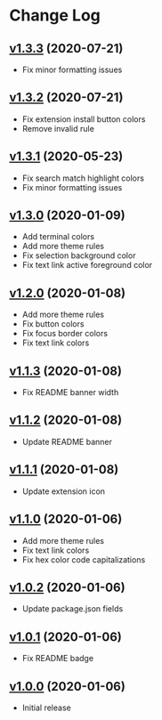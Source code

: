# Change Log

<a name="v1.3.3"></a>

## [v1.3.3](https://github.com/rmjordas/secunda/compare/v1.3.1...v1.3.3) (2020-07-21)

- Fix minor formatting issues

<a name="v1.3.2"></a>

## [v1.3.2](https://github.com/rmjordas/secunda/compare/v1.3.1...v1.3.2) (2020-07-21)

- Fix extension install button colors
- Remove invalid rule

<a name="v1.3.1"></a>

## [v1.3.1](https://github.com/rmjordas/secunda/compare/v1.3.0...v1.3.1) (2020-05-23)

- Fix search match highlight colors
- Fix minor formatting issues

<a name="v1.3.0"></a>

## [v1.3.0](https://github.com/rmjordas/secunda/compare/v1.2.0...v1.3.0) (2020-01-09)

- Add terminal colors
- Add more theme rules
- Fix selection background color
- Fix text link active foreground color

<a name="v1.2.0"></a>

## [v1.2.0](https://github.com/rmjordas/secunda/compare/v1.1.3...v1.2.0) (2020-01-08)

- Add more theme rules
- Fix button colors
- Fix focus border colors
- Fix text link colors

<a name="v1.1.3"></a>

## [v1.1.3](https://github.com/rmjordas/secunda/compare/v1.1.2...v1.1.3) (2020-01-08)

- Fix README banner width

<a name="v1.1.2"></a>

## [v1.1.2](https://github.com/rmjordas/secunda/compare/v1.1.1...v1.1.2) (2020-01-08)

- Update README banner

<a name="v1.1.1"></a>

## [v1.1.1](https://github.com/rmjordas/secunda/compare/v1.1.0...v1.1.1) (2020-01-08)

- Update extension icon

<a name="v1.1.0"></a>

## [v1.1.0](https://github.com/rmjordas/secunda/compare/v1.0.2...v1.1.0) (2020-01-06)

- Add more theme rules
- Fix text link colors
- Fix hex color code capitalizations

<a name="v1.0.2"></a>

## [v1.0.2](https://github.com/rmjordas/secunda/compare/v1.0.1...v1.0.2) (2020-01-06)

- Update package.json fields

<a name="v1.0.1"></a>

## [v1.0.1](https://github.com/rmjordas/secunda/compare/v1.0.0...v1.0.1) (2020-01-06)

- Fix README badge

<a name="v1.0.0"></a>

## [v1.0.0](https://github.com/rmjordas/secunda/tree/v1.0.0) (2020-01-06)

- Initial release
